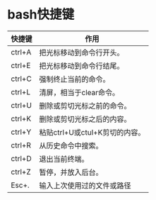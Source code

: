 # bash快捷键	

| 快捷键 | 作用                           |
| ------ | ------------------------------ |
| ctrl+A | 把光标移动到命令行开头。       |
| ctrl+E | 把光标移动到命令行结尾。       |
| ctrl+C | 强制终止当前的命令。           |
| ctrl+L | 清屏，相当于clear命令。        |
| ctrl+U | 删除或剪切光标之前的命令。     |
| ctrl+K | 删除或剪切光标之后的内容。     |
| ctrl+Y | 粘贴ctrl+U或ctul+K剪切的内容。 |
| ctrl+R | 从历史命令中搜索。             |
| ctrl+D | 退出当前终端。                 |
| ctrl+Z | 暂停，并放入后台。             |
| Esc+.  | 输入上次使用过的文件或路径     |
